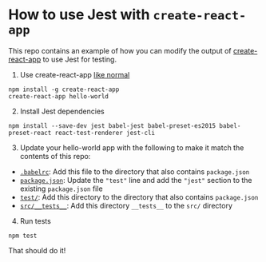 # How to use Jest with `create-react-app`

This repo contains an example of how you can modify the output of [create-react-app](https://facebook.github.io/react/blog/2016/07/22/create-apps-with-no-configuration.html) to use Jest for testing.

1. Use create-react-app [like normal](https://facebook.github.io/react/blog/2016/07/22/create-apps-with-no-configuration.html)
```
npm install -g create-react-app
create-react-app hello-world
```

2. Install Jest dependencies
```
npm install --save-dev jest babel-jest babel-preset-es2015 babel-preset-react react-test-renderer jest-cli
```

3. Update your hello-world app with the following to make it match the contents of this repo:

  - [`.babelrc`](.babelrc): Add this file to the directory that also contains `package.json`
  - [`package.json`](package.json): Update the `"test"` line and add the `"jest"` section to the existing `package.json` file
  - [`test/`](test/): Add this directory to the directory that also contains `package.json` 
  - [`src/__tests__`](src/__tests__): Add this directory `__tests__` to the `src/` directory

4. Run tests

```
npm test
```

That should do it!
